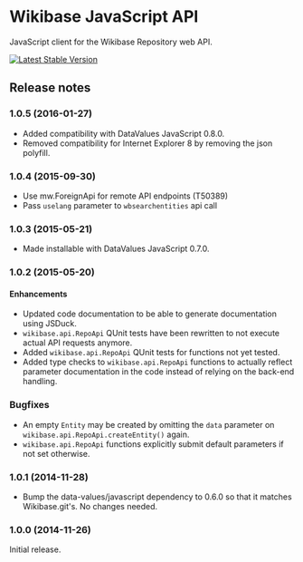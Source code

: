 # Wikibase JavaScript API

JavaScript client for the Wikibase Repository web API.

[![Latest Stable Version](https://poser.pugx.org/wikibase/javascript-api/version.png)](https://packagist.org/packages/wikibase/javascript-api)

## Release notes

### 1.0.5 (2016-01-27)

* Added compatibility with DataValues JavaScript 0.8.0.
* Removed compatibility for Internet Explorer 8 by removing the json polyfill.

### 1.0.4 (2015-09-30)

* Use mw.ForeignApi for remote API endpoints (T50389)
* Pass `uselang` parameter to `wbsearchentities` api call

### 1.0.3 (2015-05-21)

* Made installable with DataValues JavaScript 0.7.0.

### 1.0.2 (2015-05-20)

#### Enhancements
* Updated code documentation to be able to generate documentation using JSDuck.
* `wikibase.api.RepoApi` QUnit tests have been rewritten to not execute actual API requests anymore.
* Added `wikibase.api.RepoApi` QUnit tests for functions not yet tested.
* Added type checks to `wikibase.api.RepoApi` functions to actually reflect parameter documentation in the code instead of relying on the back-end handling.

### Bugfixes
* An empty `Entity` may be created by omitting the `data` parameter on `wikibase.api.RepoApi.createEntity()` again.
* `wikibase.api.RepoApi` functions explicitly submit default parameters if not set otherwise.

### 1.0.1 (2014-11-28)

* Bump the data-values/javascript dependency to 0.6.0 so that it matches Wikibase.git's.
	No changes needed.

### 1.0.0 (2014-11-26)

Initial release.
